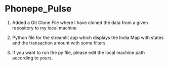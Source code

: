 # Phonepe_Pulse

1) Added a Git Clone File where I have cloned the data from a given repository to my local machine

2) Python file for the streamlit app which displays the India Map with states and the transaction amount with some filters.

3) If you want to run the py file, please edit the local machine path according to yours.
